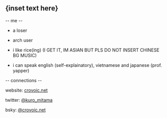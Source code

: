## {inset text here}

-- me --
- a loser

- arch user

- i like rice(ing) (I GET IT, IM ASIAN BUT PLS DO NOT INSERT CHINESE BG MUSIC)

- i can speak english (self-explainatory), vietnamese and japanese (prof. yapper)

-- connections --

website: [crovoic.net](https://crovoic.net) 

twitter: [@kuro_mitama](https://x.com/Kuro_Mitama) 

bsky: [@crovoic.net](https://bsky.app/profile/crovoic.net)
